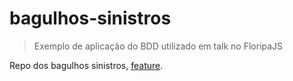 # bagulhos-sinistros

> Exemplo de aplicação do BDD utilizado em talk no FloripaJS

Repo dos bagulhos sinistros, [feature](https://github.com/klarkc/bagulhos-sinistros/blob/master/features/serie_interativa_bagulhos_sinistros.feature).
